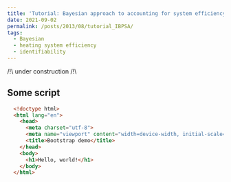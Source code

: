 ```yaml
---
title: 'Tutorial: Bayesian approach to accounting for system efficiency'
date: 2021-09-02
permalink: /posts/2013/08/tutorial_IBPSA/
tags:
  - Bayesian
  - heating system efficiency
  - identifiability
---
```


/!\ under construction /!\

Some script
------
 ```html
   <!doctype html>
   <html lang="en">
     <head>
       <meta charset="utf-8">
       <meta name="viewport" content="width=device-width, initial-scale=1">
       <title>Bootstrap demo</title>
     </head>
     <body>
       <h1>Hello, world!</h1>
     </body>
   </html>
   ```
